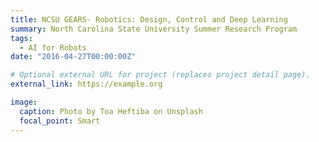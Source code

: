 ```yaml
---
title: NCSU GEARS- Robotics: Design, Control and Deep Learning	
summary: North Carolina State University Summer Research Program
tags:
  - AI for Robots 
date: "2016-04-27T00:00:00Z"

# Optional external URL for project (replaces project detail page).
external_link: https://example.org

image:
  caption: Photo by Toa Heftiba on Unsplash
  focal_point: Smart
---
```

